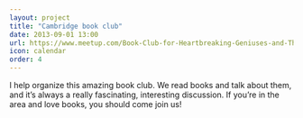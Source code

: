 ```yaml
---
layout: project
title: "Cambridge book club"
date: 2013-09-01 13:00
url: https://www.meetup.com/Book-Club-for-Heartbreaking-Geniuses-and-Those-Who-Love-Them/
icon: calendar
order: 4
---
```


I help organize this amazing book club. We read books and talk about them, and it’s always a really fascinating, interesting discussion. If you’re in the area and love books, you should come join us!
